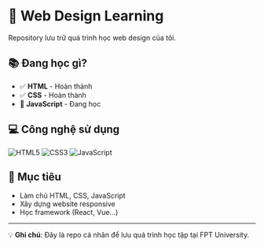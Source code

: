 # 🎨 Web Design Learning

Repository lưu trữ quá trình học web design của tôi.

## 📚 Đang học gì?

- ✅ **HTML** - Hoàn thành
- ✅ **CSS** - Hoàn thành  
- 🔄 **JavaScript** - Đang học

<!--## 📁 Cấu trúc thư mục

```
📦 Repo này
├── 📂 HTML/          # Bài tập HTML
├── 📂 CSS/           # Bài tập CSS
├── 📂 JavaScript/    # Bài tập JS
└── 📂 Projects/      # Các dự án nhỏ
```-->

## 💻 Công nghệ sử dụng

![HTML5](https://img.shields.io/badge/HTML5-E34F26?style=flat&logo=html5&logoColor=white)
![CSS3](https://img.shields.io/badge/CSS3-1572B6?style=flat&logo=css3&logoColor=white)
![JavaScript](https://img.shields.io/badge/JavaScript-F7DF1E?style=flat&logo=javascript&logoColor=black)

## 🎯 Mục tiêu

- Làm chủ HTML, CSS, JavaScript
- Xây dựng website responsive
- Học framework (React, Vue...)

---

💡 **Ghi chú**: Đây là repo cá nhân để lưu quá trình học tập tại FPT University.
